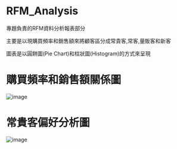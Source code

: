 # RFM_Analysis
專題負責的RFM資料分析報表部分

主要是以現購買頻率和銷售額來將顧客區分成常貴客,常客,量販客和新客

圖表是以圓餅圖(Pie Chart)和柱狀圖(Histogram)的方式來呈現

# 購買頻率和銷售額關係圖

![image](https://github.com/abow79/RFM_Analysis/blob/main/%E8%B3%BC%E8%B2%B7%E9%A0%BB%E7%8E%87%E8%88%87%E9%8A%B7%E5%94%AE%E9%A1%8D%E9%97%9C%E4%BF%82%E5%9C%96.png)





# 常貴客偏好分析圖

![image](https://github.com/abow79/RFM_Analysis/blob/f5ca22d47b34503ec61f0c5db854206f49d57a46/%E5%B8%B8%E8%B2%B4%E5%AE%A2%E5%81%8F%E5%A5%BD%E5%95%86%E5%93%81%E5%9C%96.JPG)
